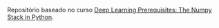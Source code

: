 Repositório baseado no curso [Deep Learning Prerequisites: The Numpy Stack in Python](https://www.udemy.com/share/1001ycA0YTeFtXQng=/).
